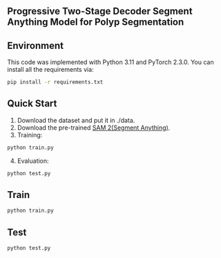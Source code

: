 ## Progressive Two-Stage Decoder Segment Anything Model for Polyp Segmentation
## Environment
This code was implemented with Python 3.11 and PyTorch 2.3.0. You can install all the requirements via:
```bash
pip install -r requirements.txt
```


## Quick Start
1. Download the dataset and put it in ./data.
2. Download the pre-trained [SAM 2(Segment Anything)](https://dl.fbaipublicfiles.com/segment_anything_2/092824/sam2.1_hiera_large.pt).
3. Training:
```bash
python train.py
```
4. Evaluation:
```bash
python test.py 
```

## Train
```bash
python train.py
```

## Test
```bash
python test.py 
```

